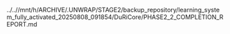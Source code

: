 ../..//mnt/h/ARCHIVE/.UNWRAP/STAGE2/backup_repository/learning_system_fully_activated_20250808_091854/DuRiCore/PHASE2_2_COMPLETION_REPORT.md